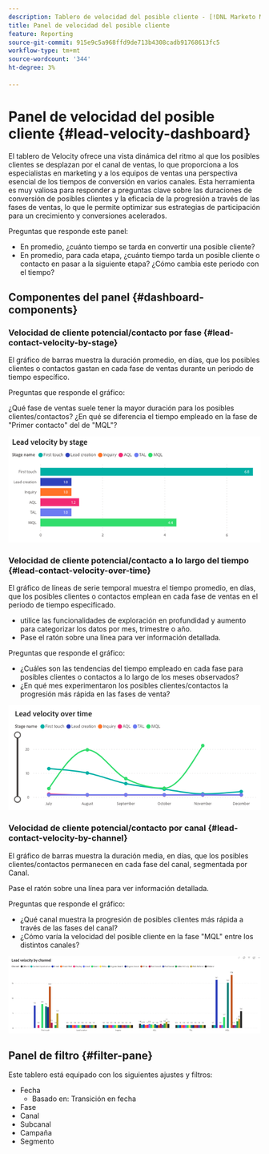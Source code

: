 ```yaml
---
description: Tablero de velocidad del posible cliente - [!DNL Marketo Measure] - Producto
title: Panel de velocidad del posible cliente
feature: Reporting
source-git-commit: 915e9c5a968ffd9de713b4308cadb91768613fc5
workflow-type: tm+mt
source-wordcount: '344'
ht-degree: 3%

---
```


# Panel de velocidad del posible cliente {#lead-velocity-dashboard}

El tablero de Velocity ofrece una vista dinámica del ritmo al que los posibles clientes se desplazan por el canal de ventas, lo que proporciona a los especialistas en marketing y a los equipos de ventas una perspectiva esencial de los tiempos de conversión en varios canales. Esta herramienta es muy valiosa para responder a preguntas clave sobre las duraciones de conversión de posibles clientes y la eficacia de la progresión a través de las fases de ventas, lo que le permite optimizar sus estrategias de participación para un crecimiento y conversiones acelerados.

Preguntas que responde este panel:

* En promedio, ¿cuánto tiempo se tarda en convertir una posible cliente?
* En promedio, para cada etapa, ¿cuánto tiempo tarda un posible cliente o contacto en pasar a la siguiente etapa? ¿Cómo cambia este periodo con el tiempo?

## Componentes del panel {#dashboard-components}

### Velocidad de cliente potencial/contacto por fase {#lead-contact-velocity-by-stage}

El gráfico de barras muestra la duración promedio, en días, que los posibles clientes o contactos gastan en cada fase de ventas durante un periodo de tiempo específico.

Preguntas que responde el gráfico:

¿Qué fase de ventas suele tener la mayor duración para los posibles clientes/contactos?
¿En qué se diferencia el tiempo empleado en la fase de &quot;Primer contacto&quot; del de &quot;MQL&quot;?

![](assets/lead-velocity-dashboard-1.png)

### Velocidad de cliente potencial/contacto a lo largo del tiempo {#lead-contact-velocity-over-time}

El gráfico de líneas de serie temporal muestra el tiempo promedio, en días, que los posibles clientes o contactos emplean en cada fase de ventas en el periodo de tiempo especificado.

* utilice las funcionalidades de exploración en profundidad y aumento para categorizar los datos por mes, trimestre o año.
* Pase el ratón sobre una línea para ver información detallada.

Preguntas que responde el gráfico:

* ¿Cuáles son las tendencias del tiempo empleado en cada fase para posibles clientes o contactos a lo largo de los meses observados?
* ¿En qué mes experimentaron los posibles clientes/contactos la progresión más rápida en las fases de venta?

![](assets/lead-velocity-dashboard-2.png)

### Velocidad de cliente potencial/contacto por canal {#lead-contact-velocity-by-channel}

El gráfico de barras muestra la duración media, en días, que los posibles clientes/contactos permanecen en cada fase del canal, segmentada por Canal.

Pase el ratón sobre una línea para ver información detallada.

Preguntas que responde el gráfico:

* ¿Qué canal muestra la progresión de posibles clientes más rápida a través de las fases del canal?
* ¿Cómo varía la velocidad del posible cliente en la fase &quot;MQL&quot; entre los distintos canales?

![](assets/lead-velocity-dashboard-3.png)

## Panel de filtro {#filter-pane}

Este tablero está equipado con los siguientes ajustes y filtros:

* Fecha
   * Basado en: Transición en fecha
* Fase
* Canal
* Subcanal
* Campaña
* Segmento

